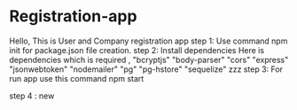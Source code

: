 # Registration-app
Hello, This is User and Company registration app 
step 1: Use command npm init for package.json file creation.
step 2: Install dependencies 
        Here is dependencies which is required ,
        "bcryptjs"
        "body-parser"
        "cors"
        "express"
        "jsonwebtoken"
        "nodemailer"
        "pg"
        "pg-hstore"
        "sequelize"
    zzz
step 3: For run app use this command
        npm start

step 4 : new 